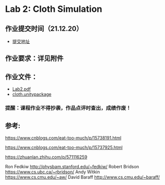 # Lab 2: Cloth Simulation

## 作业提交时间（21.12.20）
- [提交地址](http://www.smartchair.org/GAMES103)

## 作业要求：详见附件

## 作业文件：
- [Lab2.pdf](./lab2.pdf)
- [cloth.unitypackage](https://community-1252524126.file.myqcloud.com/file/ecommunity-50569124.unitypackage)

### 提醒️：课程作业不得抄袭，作品点评时查出，成绩作废！

## 参考:

https://www.cnblogs.com/eat-too-much/p/15738191.html

https://www.cnblogs.com/eat-too-much/p/15737925.html

https://zhuanlan.zhihu.com/p/571116259


Ron Fedkiw    http://physbam.stanford.edu/~fedkiw/
Robert Bridson       https://www.cs.ubc.ca/~rbridson/
Andy Witkin  https://www.cs.cmu.edu/~aw/
David Baraff  http://www.cs.cmu.edu/~baraff/
